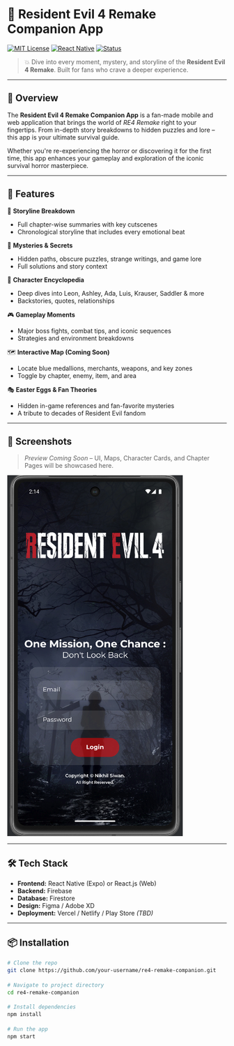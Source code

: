 # 🧟 Resident Evil 4 Remake Companion App

[![MIT License](https://img.shields.io/badge/license-MIT-blue.svg)](LICENSE)
[![React Native](https://img.shields.io/badge/built%20with-react--native-61DAFB?logo=react)](https://reactnative.dev/)
[![Status](https://img.shields.io/badge/status-active-brightgreen)]()

> 💥 Dive into every moment, mystery, and storyline of the **Resident Evil 4 Remake**. Built for fans who crave a deeper experience.

---

## 👾 Overview

The **Resident Evil 4 Remake Companion App** is a fan-made mobile and web application that brings the world of *RE4 Remake* right to your fingertips. From in-depth story breakdowns to hidden puzzles and lore – this app is your ultimate survival guide.

Whether you're re-experiencing the horror or discovering it for the first time, this app enhances your gameplay and exploration of the iconic survival horror masterpiece.

---

## 🚀 Features

🔪 **Storyline Breakdown**
- Full chapter-wise summaries with key cutscenes
- Chronological storyline that includes every emotional beat

🧩 **Mysteries & Secrets**
- Hidden paths, obscure puzzles, strange writings, and game lore
- Full solutions and story context

🧠 **Character Encyclopedia**
- Deep dives into Leon, Ashley, Ada, Luis, Krauser, Saddler & more
- Backstories, quotes, relationships

🎮 **Gameplay Moments**
- Major boss fights, combat tips, and iconic sequences
- Strategies and environment breakdowns

🗺️ **Interactive Map (Coming Soon)**
- Locate blue medallions, merchants, weapons, and key zones
- Toggle by chapter, enemy, item, and area

🎭 **Easter Eggs & Fan Theories**
- Hidden in-game references and fan-favorite mysteries
- A tribute to decades of Resident Evil fandom

---

## 📸 Screenshots

> *Preview Coming Soon* – UI, Maps, Character Cards, and Chapter Pages will be showcased here.

![App Screenshot Placeholder](./assets/img/ui.png)

---

## 🛠️ Tech Stack

- **Frontend:** React Native (Expo) or React.js (Web)
- **Backend:** Firebase 
- **Database:** Firestore 
- **Design:** Figma / Adobe XD
- **Deployment:** Vercel / Netlify / Play Store *(TBD)*

---

## 📦 Installation

```bash
# Clone the repo
git clone https://github.com/your-username/re4-remake-companion.git

# Navigate to project directory
cd re4-remake-companion

# Install dependencies
npm install

# Run the app
npm start
